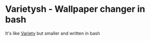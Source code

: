 # Varietysh - Wallpaper changer in bash

It's like [Variety](https://github.com/varietywalls/variety) but smaller and written in bash
